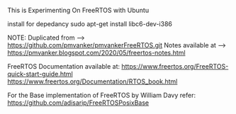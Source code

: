 
This is Experimenting On FreeRTOS with Ubuntu

install for depedancy
sudo apt-get install libc6-dev-i386


NOTE:
Duplicated from    --> https://github.com/pmvanker/pmvankerFreeRTOS.git
Notes available at --> https://pmvanker.blogspot.com/2020/05/freertos-notes.html

FreeRTOS Documentation available at:
https://www.freertos.org/FreeRTOS-quick-start-guide.html
https://www.freertos.org/Documentation/RTOS_book.html

For the Base implementation of FreeRTOS by William Davy refer:
https://github.com/adisarip/FreeRTOSPosixBase


